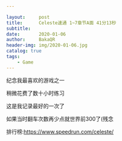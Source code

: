 ```yaml
---

layout:     post
title:      Celeste速通 1~7章节A面 41分13秒
subtitle:   
date:       2020-01-06
author:     BakaQR
header-img: img/2020-01-06.jpg
catalog: true
tags:
    - Game
---
```


纪念我最喜欢的游戏之一

稍微花费了数十小时练习

这是我记录最好的一次了

如果当时翻车次数再少点就世界前300了(残念


排行榜:<https://www.speedrun.com/celeste/>